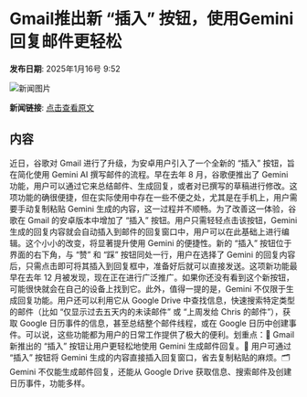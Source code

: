 # Gmail推出新 “插入” 按钮，使用Gemini回复邮件更轻松

**发布日期**: 2025年1月16号 9:52

![新闻图片](https://pic.chinaz.com/picmap/thumb/202312070835429226_0.jpg)

**新闻链接**: [点击查看原文](https://www.aibase.com/zh/news/14760)

## 内容

近日，谷歌对 Gmail 进行了升级，为安卓用户引入了一个全新的 “插入” 按钮，旨在简化使用 Gemini AI 撰写邮件的流程。早在去年 8 月，谷歌便推出了 Gemini 功能，用户可以通过它来总结邮件、生成回复，或者对已撰写的草稿进行修改。这项功能的确很便捷，但在实际使用中存在一些不便之处，尤其是在手机上，用户需要手动复制粘贴 Gemini 生成的内容，这一过程并不顺畅。为了改善这一体验，谷歌在 Gmail 的安卓版本中增加了 “插入” 按钮。用户只需轻轻点击该按钮，Gemini 生成的回复内容就会自动插入到邮件的回复窗口中，用户可以在此基础上进行编辑。这个小小的改变，将显著提升使用 Gemini 的便捷性。新的 “插入” 按钮位于界面的右下角，与 “赞” 和 “踩” 按钮同处一行，用户在选择了 Gemini 的回复内容后，只需点击即可将其插入到回复框中，准备好后就可以直接发送。这项新功能最早在去年 12 月被发现，现在正在进行广泛推广。如果你还没有看到这个新按钮，可能很快就会在自己的设备上找到它。此外，值得一提的是，Gemini 不仅限于生成回复功能。用户还可以利用它从 Google Drive 中查找信息，快速搜索特定类型的邮件（比如 “仅显示过去五天内的未读邮件” 或 “上周发给 Chris 的邮件”），获取 Google 日历事件的信息，甚至总结整个邮件线程，或在 Google 日历中创建事件。可以说，这些功能都为用户的日常工作提供了极大的便利。划重点：🌟 Gmail 新推出的 “插入” 按钮让用户更轻松地使用 Gemini 生成邮件回复。📧 用户可通过 “插入” 按钮将 Gemini 生成的内容直接插入回复窗口，省去复制粘贴的麻烦。🗂️ Gemini 不仅能生成邮件回复，还能从 Google Drive 获取信息、搜索邮件及创建日历事件，功能多样。
